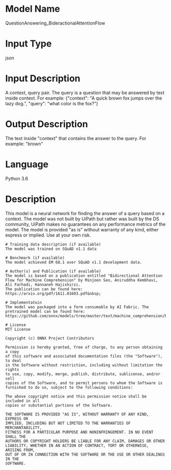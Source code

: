 # Model Name
QuestionAnswering_BideractionalAttentionFlow
 
# Input Type
json
 
# Input Description
A context, query pair. The query is a question that may be answered by text inside context. For example:
{"context": "A quick brown fox jumps over the lazy dog.", "query": "what color is the fox?"}
 
# Output Description
The text inside "context" that contains the answer to the query. For example:
"brown"
 
# Language
Python 3.6
 
# Description
This model is a neural network for finding the answer of a query based on a context.
The model was not built by UiPath but rather was built by the DS community, UiPath makes no guarantees on any performance metrics of the model.
The model is provided "as is" without warranty of any kind, either express or implied. Use at your own risk.   
     
    # Training data description (if available)
    The model was trained on SQuAD v1.1 data 
 
    # Benchmark (if available)
    The model achieved EM 68.1 over SQuAD v1.1 development data.   
     
    # Author(s) and Publication (if available)
    The model is based on a publication entitled "Bidirectional Attention Flow for Machine Comprehension" by Minjoon Seo, Aniruddha Kembhavi, Ali Farhadi, Hannaneh Hajishirzi.
    The publication can be found here:
    https://arxiv.org/pdf/1611.01603.pdf&nbsp;  
 
    # Implementatoin
    The model was packaged into a form consumable by AI Fabric. The pretrained model can be found here:
    https://github.com/onnx/models/tree/master/text/machine_comprehension/bidirectional_attention_flow&nbsp;  
 
    # License
    MIT License
 
    Copyright (c) ONNX Project Contributors
 
    Permission is hereby granted, free of charge, to any person obtaining a copy
    of this software and associated documentation files (the "Software"), to deal
    in the Software without restriction, including without limitation the rights
    to use, copy, modify, merge, publish, distribute, sublicense, and/or sell
    copies of the Software, and to permit persons to whom the Software is
    furnished to do so, subject to the following conditions:
 
    The above copyright notice and this permission notice shall be included in all
    copies or substantial portions of the Software.
  
    THE SOFTWARE IS PROVIDED "AS IS", WITHOUT WARRANTY OF ANY KIND, EXPRESS OR
    IMPLIED, INCLUDING BUT NOT LIMITED TO THE WARRANTIES OF MERCHANTABILITY,
    FITNESS FOR A PARTICULAR PURPOSE AND NONINFRINGEMENT. IN NO EVENT SHALL THE  
    AUTHORS OR COPYRIGHT HOLDERS BE LIABLE FOR ANY CLAIM, DAMAGES OR OTHER
    LIABILITY, WHETHER IN AN ACTION OF CONTRACT, TORT OR OTHERWISE, ARISING FROM,
    OUT OF OR IN CONNECTION WITH THE SOFTWARE OR THE USE OR OTHER DEALINGS IN THE
    SOFTWARE.